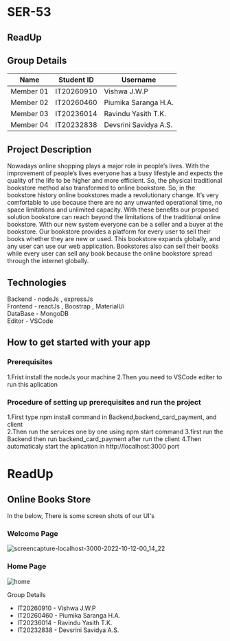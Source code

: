 
# SER-53
## ReadUp 
## Group Details


| Name | Student ID | Username |
|--|--|--|
|Member 01 | IT20260910 |  Vishwa J.W.P |
| Member 02 | IT20260460 |  Piumika Saranga H.A. |
| Member 03 | IT20236014 | Ravindu Yasith T.K. |
| Member 04| IT20232838 | Devsrini Savidya A.S. |

## Project Description
Nowadays online shopping plays a major role in people’s lives. With the improvement of people’s lives everyone has a busy lifestyle and expects the quality of the life to be higher and more efficient. So, the physical traditional bookstore method also transformed to online bookstore. So, in the bookstore history online bookstores made a revolutionary change. It’s very comfortable to use because there are no any unwanted operational time, no space limitations and unlimited capacity. With these benefits our proposed solution bookstore can reach beyond the limitations of the traditional online bookstore. With our new system everyone can be a seller and a buyer at the bookstore. Our bookstore provides a platform for every user to sell their books whether they are new or used. This bookstore expands globally, and any user can use our web application. Bookstores also can sell their books while every user can sell any book because the online bookstore spread through the internet globally.

## Technologies
Backend - nodeJs , expressJs </br>
Frontend - reactJs , Boostrap , MaterialUi  </br>
DataBase - MongoDB  </br>
Editor - VSCode

## How to get started with your app

### Prerequisites
1.Frist install the nodeJs your machine 
2.Then you need to VSCode editer to run this aplication

### Procedure of setting up prerequisites and run the project

1.First type npm install command in Backend,backend_card_payment, and client  
2.Then run the services one by one using npm start command
3.first run the Backend then run backend_card_payment after run the client
4.Then automaticaly start the aplication in http://localhost:3000 port







# ReadUp
## Online Books Store



In the below, There is some screen shots of our UI's

### Welcome Page
![screencapture-localhost-3000-2022-10-12-00_14_22](https://user-images.githubusercontent.com/87310474/195175884-30e21de0-945a-4c50-8e0e-11a3813b7c69.png)

### Home Page
![home](https://user-images.githubusercontent.com/87310474/195198004-030b2be8-0571-426f-8a7e-38cb6287a5c5.png)


Group Details
<ul>
  <li>IT20260910 - Vishwa J.W.P</li>
  <li>IT20260460 - Piumika Saranga H.A.</li>
  <li>IT20236014 - Ravindu Yasith T.K.</li>
  <li>IT20232838 - Devsrini Savidya A.S.</li>
</ul>





